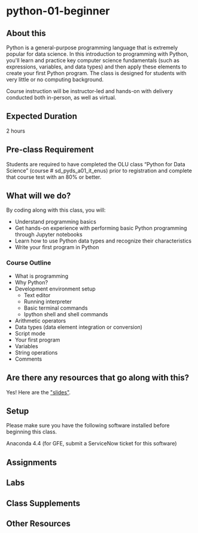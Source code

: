 # python-01-beginner

## About this 
Python is a general-purpose programming language that is extremely popular for data science. In this introduction to programming with Python, you'll learn and practice key computer science fundamentals (such as expressions, variables, and data types) and then apply these elements to create your first Python program. The class is designed for students with very little or no computing background.  

Course instruction will be instructor-led and hands-on with delivery conducted both in-person, as well as virtual. 

## Expected Duration
2 hours

## Pre-class Requirement
Students are required to have completed the OLU class “Python for Data Science” (course # sd_pyds_a01_it_enus) prior to registration and complete that course test with an 80% or better.

## What will we do?
By coding along with this class, you will:
- Understand programming basics 
- Get hands-on experience with performing basic Python programming through Jupyter notebooks
- Learn how to use Python data types and recognize their characteristics
- Write your first program in Python

### Course Outline
- What is programming
- Why Python?
- Development environment setup
    - Text editor
    - Running interpreter
    - Basic terminal commands
    - Ipython shell and shell commands
- Arithmetic operators
- Data types (data element integration or conversion) 
- Script mode
- Your first program
- Variables
- String operations
- Comments

## Are there any resources that go along with this?
Yes! Here are the ["slides"](#).

## Setup
Please make sure you have the following software installed before beginning this class.

Anaconda 4.4 (for GFE, submit a ServiceNow ticket for this software)

## Assignments

## Labs

## Class Supplements

## Other Resources
